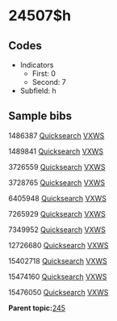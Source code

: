 # 24507$h

## Codes

-   Indicators
    -   First: 0
    -   Second: 7
-   Subfield: h

## Sample bibs

1486387 [Quicksearch](https://search.library.yale.edu/catalog/1486387) [VXWS](http://prodorbis.library.yale.edu:7014/vxws/GetHoldingsService?bibId=1486387)

1489841 [Quicksearch](https://search.library.yale.edu/catalog/1489841) [VXWS](http://prodorbis.library.yale.edu:7014/vxws/GetHoldingsService?bibId=1489841)

3726559 [Quicksearch](https://search.library.yale.edu/catalog/3726559) [VXWS](http://prodorbis.library.yale.edu:7014/vxws/GetHoldingsService?bibId=3726559)

3728765 [Quicksearch](https://search.library.yale.edu/catalog/3728765) [VXWS](http://prodorbis.library.yale.edu:7014/vxws/GetHoldingsService?bibId=3728765)

6405948 [Quicksearch](https://search.library.yale.edu/catalog/6405948) [VXWS](http://prodorbis.library.yale.edu:7014/vxws/GetHoldingsService?bibId=6405948)

7265929 [Quicksearch](https://search.library.yale.edu/catalog/7265929) [VXWS](http://prodorbis.library.yale.edu:7014/vxws/GetHoldingsService?bibId=7265929)

7349952 [Quicksearch](https://search.library.yale.edu/catalog/7349952) [VXWS](http://prodorbis.library.yale.edu:7014/vxws/GetHoldingsService?bibId=7349952)

12726680 [Quicksearch](https://search.library.yale.edu/catalog/12726680) [VXWS](http://prodorbis.library.yale.edu:7014/vxws/GetHoldingsService?bibId=12726680)

15402718 [Quicksearch](https://search.library.yale.edu/catalog/15402718) [VXWS](http://prodorbis.library.yale.edu:7014/vxws/GetHoldingsService?bibId=15402718)

15474160 [Quicksearch](https://search.library.yale.edu/catalog/15474160) [VXWS](http://prodorbis.library.yale.edu:7014/vxws/GetHoldingsService?bibId=15474160)

15476050 [Quicksearch](https://search.library.yale.edu/catalog/15476050) [VXWS](http://prodorbis.library.yale.edu:7014/vxws/GetHoldingsService?bibId=15476050)

**Parent topic:**[245](../../tags/245/245.md)

